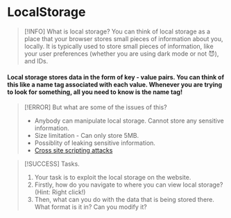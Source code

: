 # LocalStorage

> [!INFO] What is local storage?
> You can think of local storage as a place that your browser stores small pieces of information about you, locally.
> It is typically used to store small pieces of information, like your user preferences (whether you are using dark mode or not 😈), and IDs.

#### Local storage stores data in the form of key - value pairs. You can think of this like a name tag associated with each value. Whenever you are trying to look for something, all you need to know is the name tag!

> [!ERROR] But what are some of the issues of this?
>
> - Anybody can manipulate local storage. Cannot store any sensitive information.
> - Size limitation - Can only store 5MB.
> - Possiblity of leaking sensitive information.
> - [Cross site scripting attacks](https://shahjerry33.medium.com/xss-the-localstorage-robbery-d5fbf353c6b0)

> [!SUCCESS] Tasks.
>
> 1. Your task is to exploit the local storage on the website.
> 2. Firstly, how do you navigate to where you can view local storage? (Hint: Right click!)
> 3. Then, what can you do with the data that is being stored there. What format is it in? Can you modify it?
